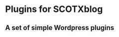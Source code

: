 Plugins for SCOTXblog
=====================

A set of simple Wordpress plugins
-----------------------------

